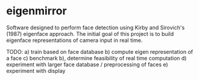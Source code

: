 # eigenmirror

Software designed to perform face detection using Kirby and Sirovich's (1987) eigenface approach. The initial goal of this project is to build eigenface representations of camera input in real time.

TODO:
a) train based on face database
b) compute eigen representation of a face
c) benchmark b), determine feasibility of real time computation
d) experiment with larger face database / preprocessing of faces
e) experiment with display